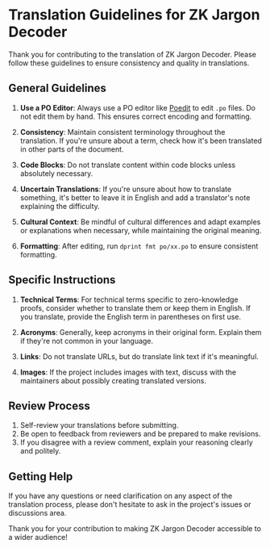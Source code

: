 # Translation Guidelines for ZK Jargon Decoder

Thank you for contributing to the translation of ZK Jargon Decoder. Please follow these guidelines to ensure consistency and quality in translations.

## General Guidelines

1. **Use a PO Editor**: Always use a PO editor like [Poedit](https://poedit.net/) to edit `.po` files. Do not edit them by hand. This ensures correct encoding and formatting.

2. **Consistency**: Maintain consistent terminology throughout the translation. If you're unsure about a term, check how it's been translated in other parts of the document.

3. **Code Blocks**: Do not translate content within code blocks unless absolutely necessary.

4. **Uncertain Translations**: If you're unsure about how to translate something, it's better to leave it in English and add a translator's note explaining the difficulty.

5. **Cultural Context**: Be mindful of cultural differences and adapt examples or explanations when necessary, while maintaining the original meaning.

6. **Formatting**: After editing, run `dprint fmt po/xx.po` to ensure consistent formatting.

## Specific Instructions

1. **Technical Terms**: For technical terms specific to zero-knowledge proofs, consider whether to translate them or keep them in English. If you translate, provide the English term in parentheses on first use.

2. **Acronyms**: Generally, keep acronyms in their original form. Explain them if they're not common in your language.

3. **Links**: Do not translate URLs, but do translate link text if it's meaningful.

4. **Images**: If the project includes images with text, discuss with the maintainers about possibly creating translated versions.

## Review Process

1. Self-review your translations before submitting.
2. Be open to feedback from reviewers and be prepared to make revisions.
3. If you disagree with a review comment, explain your reasoning clearly and politely.

## Getting Help

If you have any questions or need clarification on any aspect of the translation process, please don't hesitate to ask in the project's issues or discussions area.

Thank you for your contribution to making ZK Jargon Decoder accessible to a wider audience!
